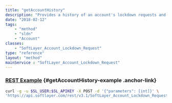 ```yaml
---
title: "getAccountHistory"
description: "Provides a history of an account's lockdown requests and their status."
date: "2018-02-12"
tags:
    - "method"
    - "sldn"
    - "Account"
classes:
    - "SoftLayer_Account_Lockdown_Request"
type: "reference"
layout: "method"
mainService : "SoftLayer_Account_Lockdown_Request"
---
```


### [REST Example](#getAccountHistory-example) <a href="/article/rest/"><i class="fas fa-question"></i></a> {#getAccountHistory-example .anchor-link} 
```bash
curl -g -u $SL_USER:$SL_APIKEY -X POST -d '{"parameters": [int]}' \
'https://api.softlayer.com/rest/v3.1/SoftLayer_Account_Lockdown_Request/getAccountHistory'
```
